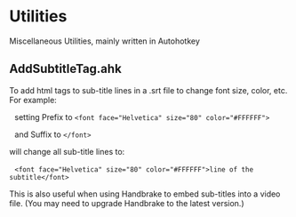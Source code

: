 # Utilities
Miscellaneous Utilities, mainly written in Autohotkey 

## AddSubtitleTag.ahk
To add html tags to sub-title lines in a .srt file to change font size, color, etc.  For example:

   &ensp;&thinsp;setting Prefix to `<font face="Helvetica" size="80" color="#FFFFFF">`
   
   &ensp;&thinsp;and Suffix to `</font>`
   
   will change all sub-title lines to:
   
   &ensp;&thinsp;`<font face="Helvetica" size="80" color="#FFFFFF">line of the subtitle</font>`
   
This is also useful when using Handbrake to embed sub-titles into a video file. (You may need to upgrade Handbrake to the latest version.)  
